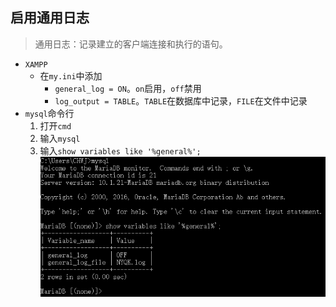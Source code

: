 ## 启用通用日志
> 通用日志：记录建立的客户端连接和执行的语句。
- `XAMPP`
    - 在`my.ini`中添加
        - `general_log = ON`。`on`启用，`off`禁用
        - `log_output = TABLE`。`TABLE`在数据库中记录，`FILE`在文件中记录
- `mysql`命令行
    1. 打开`cmd`
    2. 输入`mysql`
    3. 输入`show variables like '%general%';`![图1](/resource/image/2017-10-19_153239.png)